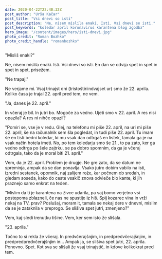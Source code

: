 ```yaml
---
date: 2020-04-22T22:40:32Z
post_author: "Urša Kačar"
post_title: "Vsi dnevi so isti"
post_description: "Ne, nisem mislila enaki. Isti. Vsi dnevi so isti."
post_keywords: "koledar april koronavirus karantena blog zgodba"
hero_image: "/content/images/hero/isti-dnevi.jpg"
photo_credit: "Roman Bozhko"
photo_credit_handle: "romanbozhko"
---
```


"Misliš enaki?"

Ne, nisem mislila enaki. Isti. Vsi dnevi so isti. En dan se odvija spet in spet in spet in spet, prisežem.

"Ne trapaj."

Ne verjame mi. Vsaj trinajst dni (tristoštiriindvajset ur) smo že 22. aprila. Koliko časa je trajal 22. april pred tem, ne vem.

"Ja, danes je 22. april."

In včeraj je bil. In jutri bo. Mogoče za vedno. Ujeti smo v 22. april. A res nisi opazila? A res ni nihče opazil?

"Pomiri se, vse je v redu. Glej, na telefonu mi piše 22. april, na uri mi piše 22. april, še na računalnik sem šla pogledat, in tudi piše 22. april. Tu imam še en tisti bedni koledar, ki mu vsak dan odtrgaš en listek, tamala ga je na vsak način hotela imeti. No, po tem koledarju smo še 21., to pa zato, ker ga vedno odtrga po šele zajtrku, se pa dobro spomnim, da ga je včeraj odtrgala, tako da je moral biti 21. april."

Vem, da je 22. april. Problem je drugje. Ne gre zato, da se datum ne spreminja, ampak da se dan ponavlja.
Vsako jutro dobim vabilo na isti, izredni sestanek, opomnik, naj zalijem rože, kar počnem ob sredah, in gledam soseda, kako do ceste vsakič znova odvleče bio kante, ki jih praznejo samo enkrat na teden.

"Mislim da ti je karantena na živce udarila, pa saj bomo verjetno vsi postopoma zblazneli, če nas ne spustijo iz hiš. Spij kozarec vina in vrži nekaj na TV, prav? Poslušaj, moram it, tamala se nekaj dere v dnevni, mislim da se je zataknila v preprogo. Se slišiva spet jutri, zmenjeno?"

Vem, kaj sledi trenutku tišine. Vem, ker sem isto že slišala.

"23. aprila."

Točno to si rekla že včeraj. In predvčerajšnjim, in predpredvčerajšnjim, in predpredpredvčerajšnjim in... Ampak ja, se slišiva spet jutri, 22. aprila. Ponovno. Spet. Kot sva se slišali že vsaj trinajstič, in kdove kolikokrat pred tem.
